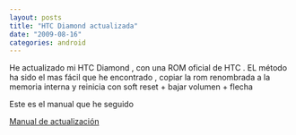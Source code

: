 ```yaml
---
layout: posts
title: "HTC Diamond actualizada"
date: "2009-08-16"
categories: android
---
```


He actualizado mi HTC Diamond , con una ROM oficial de HTC . EL método ha sido el mas fácil que he encontrado , copiar la rom renombrada a la memoria interna y reinicia con soft reset + bajar volumen + flecha

Este es el manual que he seguido

[Manual de actualización](https://www.htcmania.com/showthread.php?t=22408)
